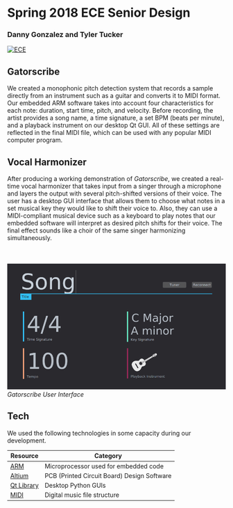 # Spring 2018 ECE Senior Design
### Danny Gonzalez and Tyler Tucker
[![ECE](http://dwoodard.ece.ufl.edu/images/ece2.png)](https://www.ece.ufl.edu/)

## Gatorscribe
We created a monophonic pitch detection system that records a sample directly from an instrument such as a guitar and converts it to MIDI format. Our embedded ARM software takes into account four characteristics for each note: duration, start time, pitch, and velocity. Before recording, the artist provides a song name, a time signature, a set BPM (beats per minute), and a playback instrument on our desktop Qt GUI. All of these settings are reflected in the final MIDI file, which can be used with any popular MIDI computer program.

## Vocal Harmonizer
After producing a working demonstration of *Gatorscribe*, we created a real-time vocal harmonizer that takes input from a singer through a microphone and layers the output with several pitch-shifted versions of their voice. The user has a desktop GUI interface that allows them to choose what notes in a set musical key they would like to shift their voice to. Also, they can use a MIDI-compliant musical device such as a keyboard to play notes that our embedded software will interpret as desired pitch shifts for their voice. The final effect sounds like a choir of the same singer harmonizing simultaneously.
<br/>
<br/>
<br/>
<br/>
![Gatorscribe](https://raw.githubusercontent.com/Danngonz3/SeniorDesign/master/GUIs/Gatorscribe.png)
*Gatorscribe User Interface*

## Tech
We used the following technologies in some capacity during our development.

| Resource | Category |
| ------ | ------ |
| [ARM](https://www.arm.com/products/silicon-ip-cpu) | Microprocessor used for embedded code |
| [Altium](https://www.altium.com/) | PCB (Printed Circuit Board) Design Software |
| [Qt Library](https://www.qt.io/) | Desktop Python GUIs |
| [MIDI](https://en.wikipedia.org/wiki/MIDI) | Digital music file structure |
